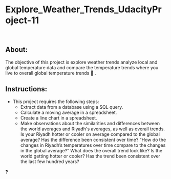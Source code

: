 # Explore_Weather_Trends_UdacityProject-11

<code> </code>

## About:
The objective of this project is explore weather trends analyze local and global temperature data and compare the temperature trends where you live to overall global temperature trends  :rocket: .

## Instructions:
* This project requires the following steps:
  * Extract data from a database using a SQL query.
  * Calculate a moving average in a spreadsheet.
  * Create a line chart in a spreadsheet.
  * Make observations about the similarities and differences between the world averages and  Riyadh's averages, as well as overall trends. 
Is your Riyadh hotter or cooler on average compared to the global average? Has the difference been consistent over time?
“How do the changes in  Riyadh’s temperatures over time compare to the changes in the global average?”
What does the overall trend look like? Is the world getting hotter or cooler? Has the trend been consistent over the last few hundred years?

:question:
